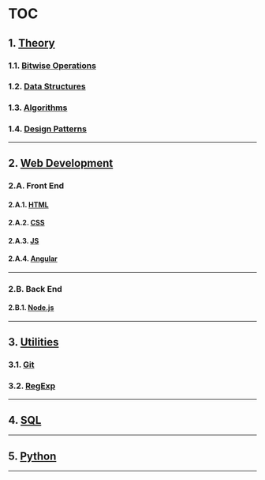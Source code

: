 # [TOC](Index.md)

## 1. [Theory](Theory/Index.md)

### 1.1. [Bitwise Operations](Theory/BitwiseOperations.md)

### 1.2. [Data Structures](Theory/DataStructures.md)

### 1.3. [Algorithms](Theory/Algorithms.md)

### 1.4. [Design Patterns](Theory/DesignPatterns.md)

---

## 2. [Web Development](WebDev/Index.md)

### 2.A. Front End

#### 2.A.1. [HTML](WebDev/HTML.md)

#### 2.A.2. [CSS](WebDev/CSS.md)

#### 2.A.3. [JS](WebDev/JS.md)

#### 2.A.4. [Angular](WebDev/Angular.md)

---

### 2.B. Back End

#### 2.B.1. [Node.js](WebDev/Node.js.md)

---

## 3. [Utilities](Utilities/Index.md)

### 3.1. [Git](Utilities/Git.md)

### 3.2. [RegExp](Utilities/RegExp.md)

---

## 4. [SQL](SQL/Index.md)

---

## 5. [Python](Python/Index.md)

---